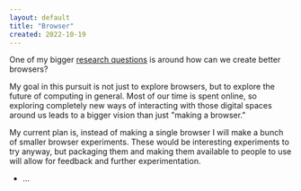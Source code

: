 ```yaml
---
layout: default
title: "Browser"
created: 2022-10-19
---
```


One of my bigger [research questions](/notes/research-questions) is around how can we create better browsers?

My goal in this pursuit is not just to explore browsers, but to explore the future of computing in general. Most of our time is spent online, so exploring completely new ways of interacting with those digital spaces around us leads to a bigger vision than just "making a browser."

My current plan is, instead of making a single browser I will make a bunch of smaller browser experiments. These would be interesting experiments to try anyway, but packaging them and making them available to people to use will allow for feedback and further experimentation.


- ...